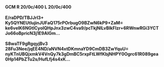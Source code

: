 #### GCM R 20/0c/400 L 20/0c/400
**E/raDPD/TBJJrI3+**<br/>**Ky5QYNEUtlujinJUFaQ175rPOrbugO9BZwN6kP9+ZaM=**<br/>**ke6velK6NGtlCyoIQHpJnx3zwC4va9/pcTkjNlLvBIkFlzr+6RWnwRGi3YCTJo66oBpricN3j1E9AlGm...**<br/><br/>
**S8waTF9gRgqyjBv3**<br/>**28Fu3Nee/jqEE4ND/aNVN4xtDKmnaYD9CmDB3ZwYquU=**<br/>**nyKTnUBQjxmkV4VnQy7k3gDmBC5rxpFtLWfKbjNHPY0Ogrc61R089gea0Hp14PbZTu2s/HufLfj4s4xK...**